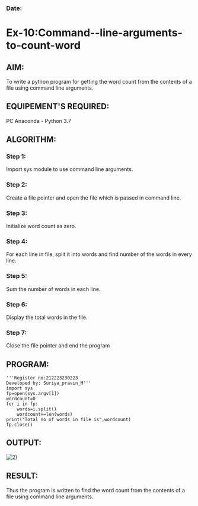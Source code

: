### Date:
# Ex-10:Command--line-arguments-to-count-word
## AIM:
To write a python program for getting the word count from the contents of a file using command line arguments.
## EQUIPEMENT'S REQUIRED: 
PC
Anaconda - Python 3.7
## ALGORITHM: 
### Step 1:
Import sys module to use command line arguments.

### Step 2:
Create a file pointer and open the file which is passed in command line.

### Step 3:
Initialize word count as zero.

### Step 4:
For each line in file, split it into words and find number of the words in every line.

### Step 5:
Sum the number of words in each line.

### Step 6:
Display the total words in the file.

### Step 7:
Close the file pointer and end the program
## PROGRAM:
```
'''Register no:212223230223
Developed by: Suriya_pravin_M'''
import sys
fp=open(sys.argv[1])
wordcount=0
for i in fp:
    words=i.split()
    wordcount+=len(words)
print("Total no of words in file is",wordcount)
fp.close()
```
## OUTPUT:

![2)](https://github.com/user-attachments/assets/1cc9fec2-62d0-4e35-8d33-da19c80e7335)


## RESULT:
Thus the program is written to find the word count from the contents of a file using command line arguments.
